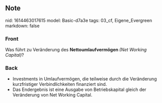 ## Note
nid: 1614463017615
model: Basic-d7a3e
tags: 03_cf, Eigene_Evergreen
markdown: false

### Front
Was führt zu Veränderung des <b>Nettoumlaufvermögen </b><i style="">(Net Working Capital)</i>?

### Back
<div>
  <div>
    <ul>
      <li>Investments in Umlaufvermögen, die teilweise durch die
      Veränderung kurzfristiger Verbindlichkeiten finanziert sind.
      <li>Das Endergebnis ist eine Ausgabe von Betriebskapital
      gleich der Veränderung von Net Working Capital.
    </ul>
  </div>
</div>
